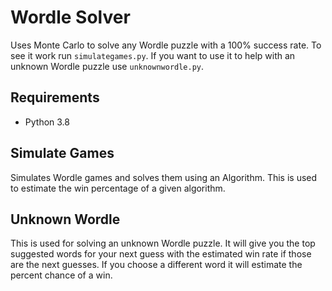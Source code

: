 # Wordle Solver

Uses Monte Carlo to solve any Wordle puzzle with a 100% success rate. To see it work run `simulategames.py`. 
If you want to use it to help with an unknown Wordle puzzle use `unknownwordle.py`. 

## Requirements

* Python 3.8

## Simulate Games
Simulates Wordle games and solves them using an Algorithm. This is used to estimate the win percentage of
a given algorithm.

## Unknown Wordle
This is used for solving an unknown Wordle puzzle. It will give you the top suggested words for your next guess with 
the estimated win rate if those are the next guesses. If you choose a different word it will estimate the percent
chance of a win.
